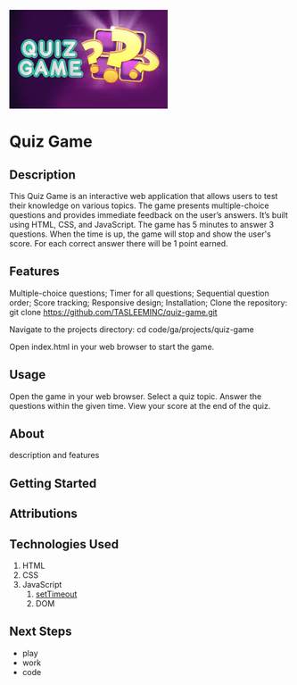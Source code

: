 ![alt text](./assets/image.png)

# Quiz Game

## Description
This Quiz Game is an interactive web application that allows users to test their knowledge on various topics. The game presents multiple-choice questions and provides immediate feedback on the user’s answers. It’s built using HTML, CSS, and JavaScript. The game has 5 minutes to answer 3 questions. When the time is up, the game will stop and show the user's score. For each correct answer there will be 1 point earned.

## Features
Multiple-choice questions;
Timer for all questions;
Sequential question order;
Score tracking;
Responsive design;
Installation;
Clone the repository:
git clone https://github.com/TASLEEMINC/quiz-game.git

Navigate to the projects directory:
cd code/ga/projects/quiz-game

Open index.html in your web browser to start the game.


## Usage
Open the game in your web browser.
Select a quiz topic.
Answer the questions within the given time.
View your score at the end of the quiz.



## About

description and features
## Getting Started


## Attributions


## Technologies Used

1. HTML
2. CSS
3. JavaScript
    1. [setTimeout](https://developer.mozilla.org/en-US/docs/Web/API/setTimeout)
    2. DOM



## Next Steps
- play
- work
- code
